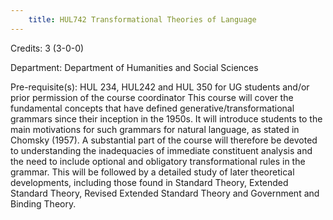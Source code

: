 ```yaml
---
    title: HUL742 Transformational Theories of Language
---
```

Credits: 3 (3-0-0)

Department: Department of Humanities and Social Sciences

Pre-requisite(s): HUL 234, HUL242 and HUL 350 for UG students and/or prior permission of the course coordinator This course will cover the fundamental concepts that have defined generative/transformational grammars since their inception in the 1950s. It will introduce students to the main motivations for such grammars for natural language, as stated in Chomsky (1957). A substantial part of the course will therefore be devoted to understanding the inadequacies of immediate constituent analysis and the need to include optional and obligatory transformational rules in the grammar. This will be followed by a detailed study of later theoretical developments, including those found in Standard Theory, Extended Standard Theory, Revised Extended Standard Theory and Government and Binding Theory.